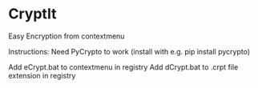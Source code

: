 # CryptIt
Easy Encryption from contextmenu

Instructions:
Need PyCrypto to work (install with e.g. pip install pycrypto)

Add eCrypt.bat to contextmenu in registry
Add dCrypt.bat to .crpt file extension in registry


